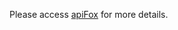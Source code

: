 Please access <a href="https://www.apifox.cn/apidoc/shared-aa8f7706-43bd-4c3b-855c-fb110dcb495c">apiFox</a> for more details.
